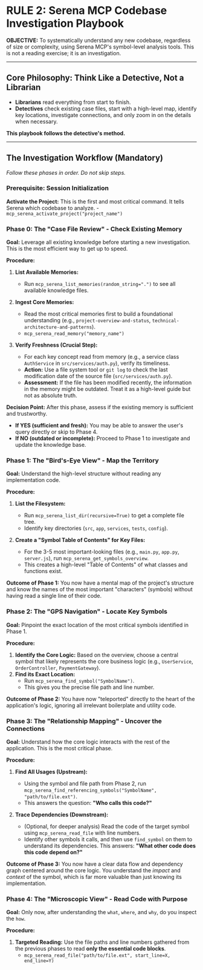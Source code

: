 # RULE 2: Serena MCP Codebase Investigation Playbook

**OBJECTIVE:** To systematically understand any new codebase, regardless of size or complexity, using Serena MCP's symbol-level analysis tools. This is not a reading exercise; it is an investigation.

---

## Core Philosophy: Think Like a Detective, Not a Librarian

- **Librarians** read everything from start to finish.
- **Detectives** check existing case files, start with a high-level map, identify key locations, investigate connections, and only zoom in on the details when necessary.

**This playbook follows the detective's method.**

---

## The Investigation Workflow (Mandatory)

*Follow these phases in order. Do not skip steps.*

### Prerequisite: Session Initialization
**Activate the Project:** This is the first and most critical command. It tells Serena which codebase to analyze.
    - `mcp_serena_activate_project("project_name")`
    
### Phase 0: The "Case File Review" - Check Existing Memory
**Goal:** Leverage all existing knowledge before starting a new investigation. This is the most efficient way to get up to speed.

**Procedure:**
1.  **List Available Memories:**
    - Run `mcp_serena_list_memories(random_string=".")` to see all available knowledge files.

2.  **Ingest Core Memories:**
    - Read the most critical memories first to build a foundational understanding (e.g., `project-overview-and-status`, `technical-architecture-and-patterns`).
    - `mcp_serena_read_memory("memory_name")`

3.  **Verify Freshness (Crucial Step):**
    - For each key concept read from memory (e.g., a service class `AuthService` in `src/services/auth.py`), verify its timeliness.
    - **Action:** Use a file system tool or `git log` to check the last modification date of the source file (`src/services/auth.py`).
    - **Assessment:** If the file has been modified recently, the information in the memory might be outdated. Treat it as a high-level guide but not as absolute truth.

**Decision Point:** After this phase, assess if the existing memory is sufficient and trustworthy.
- **If YES (sufficient and fresh):** You may be able to answer the user's query directly or skip to Phase 4.
- **If NO (outdated or incomplete):** Proceed to Phase 1 to investigate and update the knowledge base.

### Phase 1: The "Bird's-Eye View" - Map the Territory
**Goal:** Understand the high-level structure without reading any implementation code.

**Procedure:**
1.  **List the Filesystem:**
    - Run `mcp_serena_list_dir(recursive=True)` to get a complete file tree.
    - Identify key directories (`src`, `app`, `services`, `tests`, `config`).

2.  **Create a "Symbol Table of Contents" for Key Files:**
    - For the 3-5 most important-looking files (e.g., `main.py`, `app.py`, `server.js`), run `mcp_serena_get_symbols_overview`.
    - This creates a high-level "Table of Contents" of what classes and functions exist.

**Outcome of Phase 1:** You now have a mental map of the project's structure and know the names of the most important "characters" (symbols) without having read a single line of their code.

### Phase 2: The "GPS Navigation" - Locate Key Symbols
**Goal:** Pinpoint the exact location of the most critical symbols identified in Phase 1.

**Procedure:**
1.  **Identify the Core Logic:** Based on the overview, choose a central symbol that likely represents the core business logic (e.g., `UserService`, `OrderController`, `PaymentGateway`).
2.  **Find its Exact Location:**
    - Run `mcp_serena_find_symbol("SymbolName")`.
    - This gives you the precise file path and line number.

**Outcome of Phase 2:** You have now "teleported" directly to the heart of the application's logic, ignoring all irrelevant boilerplate and utility code.

### Phase 3: The "Relationship Mapping" - Uncover the Connections
**Goal:** Understand how the core logic interacts with the rest of the application. This is the most critical phase.

**Procedure:**
1.  **Find All Usages (Upstream):**
    - Using the symbol and file path from Phase 2, run `mcp_serena_find_referencing_symbols("SymbolName", "path/to/file.ext")`.
    - This answers the question: **"Who calls this code?"**

2.  **Trace Dependencies (Downstream):**
    - (Optional, for deeper analysis) Read the code of the target symbol using `mcp_serena_read_file` with line numbers.
    - Identify other symbols it calls, and then use `find_symbol` on them to understand its dependencies. This answers: **"What other code does this code depend on?"**

**Outcome of Phase 3:** You now have a clear data flow and dependency graph centered around the core logic. You understand the *impact* and *context* of the symbol, which is far more valuable than just knowing its implementation.

### Phase 4: The "Microscopic View" - Read Code with Purpose
**Goal:** Only now, after understanding the `what`, `where`, and `why`, do you inspect the `how`.

**Procedure:**
1.  **Targeted Reading:** Use the file paths and line numbers gathered from the previous phases to read **only the essential code blocks**.
    - `mcp_serena_read_file("path/to/file.ext", start_line=X, end_line=Y)`
